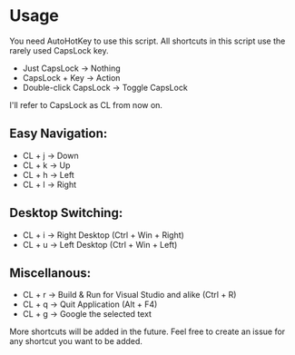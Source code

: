 <h1>Usage</h1>

You need AutoHotKey to use this script.
All shortcuts in this script use the rarely used CapsLock key.
<ul>
<li>Just CapsLock -> Nothing
<li>CapsLock + Key -> Action
<li>Double-click CapsLock -> Toggle CapsLock
</ul>

I'll refer to CapsLock as CL from now on.

<h2>Easy Navigation:</h2>
<ul>
<li>CL + j -> Down 
<li>CL + k -> Up
<li>CL + h -> Left
<li>CL + l -> Right
</ul>

<h2>Desktop Switching:</h2>

<ul>
<li>CL + i -> Right Desktop (Ctrl + Win + Right)
<li>CL + u -> Left Desktop (Ctrl + Win + Left)
</ul>

<h2>Miscellanous:</h2>

<ul>
<li>CL + r -> Build & Run for Visual Studio and alike (Ctrl + R)
<li>CL + q -> Quit Application (Alt + F4)
<li>CL + g -> Google the selected text
</ul>


More shortcuts will be added in the future. Feel free to create an issue for any shortcut you want to be added.
